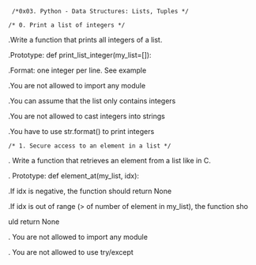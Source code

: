      /*0x03. Python - Data Structures: Lists, Tuples */

    /* 0. Print a list of integers */

  .Write a function that prints all integers of a list.

  .Prototype: def print_list_integer(my_list=[]):

  .Format: one integer per line. See example

  .You are not allowed to import any module

  .You can assume that the list only contains integers

  .You are not allowed to cast integers into strings

  .You have to use str.format() to print integers

    /* 1. Secure access to an element in a list */

  . Write a function that retrieves an element from a list like in C.

  . Prototype: def element_at(my_list, idx):

  .If idx is negative, the function should return None

  .If idx is out of range (> of number of element in my_list), the function sho

   uld return None

   . You are not allowed to import any module

   . You are not allowed to use try/except